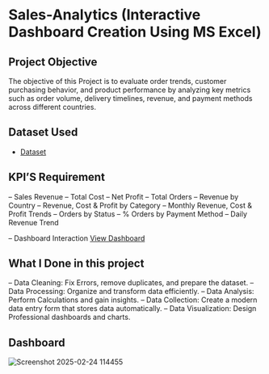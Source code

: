 # Sales-Analytics (Interactive Dashboard Creation Using MS Excel)
## Project Objective
The objective of this Project is to evaluate order trends, customer purchasing behavior, and product performance by analyzing key metrics such as order volume, delivery timelines, revenue, and payment methods across different countries.

## Dataset Used
- <a href="https://github.com/abhi0073/Sales-Analytics-Dashborad/blob/main/sales_data.xlsx">Dataset</a>

## KPI’S Requirement
–	Sales Revenue
–	Total Cost
–	Net Profit
–	Total Orders
–	Revenue by Country
–	Revenue, Cost & Profit by Category
–	Monthly Revenue, Cost & Profit Trends
–	Orders by Status
–	% Orders by Payment Method
–	Daily Revenue Trend

–	Dashboard Interaction <a href = “https://github.com/abhi0073/Sales-Analytics-Dashborad/blob/main/Screenshot%202025-02-24%20114455.png”> View Dashboard </a>

## What I Done in this project
–	Data Cleaning: Fix Errors, remove duplicates, and prepare the dataset.
–	Data Processing: Organize and transform data efficiently.
–	Data Analysis: Perform Calculations and gain insights.
–	Data Collection: Create a modern data entry form that stores data automatically.
–	Data Visualization: Design Professional dashboards and charts.

## Dashboard

![Screenshot 2025-02-24 114455](https://github.com/user-attachments/assets/b6f3df6e-154b-454a-9b1a-7b4fff763e7a)



